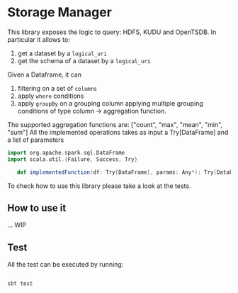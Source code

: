 # Storage Manager

This library exposes the logic to query: HDFS, KUDU and OpenTSDB.
In particular it allows to:

1. get a dataset by a `logical_uri`
2. get the schema of a dataset by a `logical_uri`

Given a Dataframe, it can
1. filtering on a set of `columns`
4. apply `where` conditions
5. apply `groupBy` on a grouping column applying multiple grouping conditions of type column -> aggregation function.

The supported aggregation functions are: ["count", "max", "mean", "min", "sum"]
All the implemented operations takes as input a Try[DataFrame] and a list of parameters

```scala
import org.apache.spark.sql.DataFrame
import scala.util.{Failure, Success, Try}

   def implementedFunction(df: Try[DataFrame], params: Any*): Try[DataFrame] = ???
```

To check how to use this library please take a look at the tests.

## How to use it

... WIP

## Test

All the test can be executed by running:

```sbtshell

sbt test
```
    
